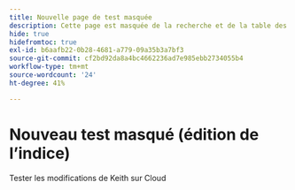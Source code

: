 ```yaml
---
title: Nouvelle page de test masquée
description: Cette page est masquée de la recherche et de la table des matières.
hide: true
hidefromtoc: true
exl-id: b6aafb22-0b28-4681-a779-09a35b3a7bf3
source-git-commit: cf2bd92da8a4bc4662236ad7e985ebb2734055b4
workflow-type: tm+mt
source-wordcount: '24'
ht-degree: 41%

---
```


# Nouveau test masqué (édition de l’indice)

Tester les modifications de Keith sur Cloud
